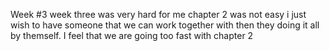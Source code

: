 Week #3
week three was very hard for me chapter 2 was not easy 
i just wish to have someone that we can work together with  then they doing it
all by themself. I feel that we are going too fast with chapter 2 

